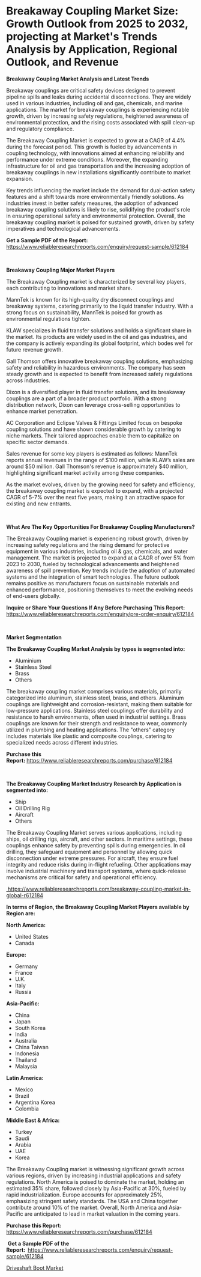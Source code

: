 <p><h1>Breakaway Coupling Market Size: Growth Outlook from 2025 to 2032, projecting at Market's Trends Analysis by Application, Regional Outlook, and Revenue</h1></p><p><strong>Breakaway Coupling Market Analysis and Latest Trends</strong></p>
<p><p>Breakaway couplings are critical safety devices designed to prevent pipeline spills and leaks during accidental disconnections. They are widely used in various industries, including oil and gas, chemicals, and marine applications. The market for breakaway couplings is experiencing notable growth, driven by increasing safety regulations, heightened awareness of environmental protection, and the rising costs associated with spill clean-up and regulatory compliance.</p><p>The Breakaway Coupling Market is expected to grow at a CAGR of 4.4% during the forecast period. This growth is fueled by advancements in coupling technology, with innovations aimed at enhancing reliability and performance under extreme conditions. Moreover, the expanding infrastructure for oil and gas transportation and the increasing adoption of breakaway couplings in new installations significantly contribute to market expansion.</p><p>Key trends influencing the market include the demand for dual-action safety features and a shift towards more environmentally friendly solutions. As industries invest in better safety measures, the adoption of advanced breakaway coupling solutions is likely to rise, solidifying the product's role in ensuring operational safety and environmental protection. Overall, the breakaway coupling market is poised for sustained growth, driven by safety imperatives and technological advancements.</p></p>
<p><strong>Get a Sample PDF of the Report:&nbsp;</strong> <a href="https://www.reliableresearchreports.com/enquiry/request-sample/612184?utm_campaign=2298&utm_medium=2&utm_source=Github&utm_content=ia&utm_term=23032025&utm_id=breakaway-coupling">https://www.reliableresearchreports.com/enquiry/request-sample/612184</a></p>
<p>&nbsp;</p>
<p><strong>Breakaway Coupling Major Market Players</strong></p>
<p><p>The Breakaway Coupling market is characterized by several key players, each contributing to innovations and market share. </p><p>MannTek is known for its high-quality dry disconnect couplings and breakaway systems, catering primarily to the liquid transfer industry. With a strong focus on sustainability, MannTek is poised for growth as environmental regulations tighten. </p><p>KLAW specializes in fluid transfer solutions and holds a significant share in the market. Its products are widely used in the oil and gas industries, and the company is actively expanding its global footprint, which bodes well for future revenue growth.</p><p>Gall Thomson offers innovative breakaway coupling solutions, emphasizing safety and reliability in hazardous environments. The company has seen steady growth and is expected to benefit from increased safety regulations across industries.</p><p>Dixon is a diversified player in fluid transfer solutions, and its breakaway couplings are a part of a broader product portfolio. With a strong distribution network, Dixon can leverage cross-selling opportunities to enhance market penetration.</p><p>AC Corporation and Eclipse Valves & Fittings Limited focus on bespoke coupling solutions and have shown considerable growth by catering to niche markets. Their tailored approaches enable them to capitalize on specific sector demands.</p><p>Sales revenue for some key players is estimated as follows: MannTek reports annual revenues in the range of $100 million, while KLAW’s sales are around $50 million. Gall Thomson's revenue is approximately $40 million, highlighting significant market activity among these companies.</p><p>As the market evolves, driven by the growing need for safety and efficiency, the breakaway coupling market is expected to expand, with a projected CAGR of 5-7% over the next five years, making it an attractive space for existing and new entrants.</p></p>
<p>&nbsp;</p>
<p><strong>What Are The Key Opportunities For Breakaway Coupling Manufacturers?</strong></p>
<p><p>The Breakaway Coupling market is experiencing robust growth, driven by increasing safety regulations and the rising demand for protective equipment in various industries, including oil & gas, chemicals, and water management. The market is projected to expand at a CAGR of over 5% from 2023 to 2030, fueled by technological advancements and heightened awareness of spill prevention. Key trends include the adoption of automated systems and the integration of smart technologies. The future outlook remains positive as manufacturers focus on sustainable materials and enhanced performance, positioning themselves to meet the evolving needs of end-users globally.</p></p>
<p><strong>Inquire or Share Your Questions If Any Before Purchasing This Report:</strong> <a href="https://www.reliableresearchreports.com/enquiry/pre-order-enquiry/612184?utm_campaign=2298&utm_medium=2&utm_source=Github&utm_content=ia&utm_term=23032025&utm_id=breakaway-coupling">https://www.reliableresearchreports.com/enquiry/pre-order-enquiry/612184</a></p>
<p>&nbsp;</p>
<p><strong>Market Segmentation</strong></p>
<p><strong>The Breakaway Coupling Market Analysis by types is segmented into:</strong></p>
<p><ul><li>Aluminium</li><li>Stainless Steel</li><li>Brass</li><li>Others</li></ul></p>
<p><p>The breakaway coupling market comprises various materials, primarily categorized into aluminum, stainless steel, brass, and others. Aluminum couplings are lightweight and corrosion-resistant, making them suitable for low-pressure applications. Stainless steel couplings offer durability and resistance to harsh environments, often used in industrial settings. Brass couplings are known for their strength and resistance to wear, commonly utilized in plumbing and heating applications. The "others" category includes materials like plastic and composite couplings, catering to specialized needs across different industries.</p></p>
<p><strong>Purchase this Report:&nbsp;</strong><a href="https://www.reliableresearchreports.com/purchase/612184?utm_campaign=2298&utm_medium=2&utm_source=Github&utm_content=ia&utm_term=23032025&utm_id=breakaway-coupling">https://www.reliableresearchreports.com/purchase/612184</a></p>
<p>&nbsp;</p>
<p><strong>The Breakaway Coupling Market Industry Research by Application is segmented into:</strong></p>
<p><ul><li>Ship</li><li>Oil Drilling Rig</li><li>Aircraft</li><li>Others</li></ul></p>
<p><p>The Breakaway Coupling Market serves various applications, including ships, oil drilling rigs, aircraft, and other sectors. In maritime settings, these couplings enhance safety by preventing spills during emergencies. In oil drilling, they safeguard equipment and personnel by allowing quick disconnection under extreme pressures. For aircraft, they ensure fuel integrity and reduce risks during in-flight refueling. Other applications may involve industrial machinery and transport systems, where quick-release mechanisms are critical for safety and operational efficiency.</p></p>
<p><a href="https://www.reliableresearchreports.com/breakaway-coupling-market-in-global-r612184?utm_campaign=2298&utm_medium=2&utm_source=Github&utm_content=ia&utm_term=23032025&utm_id=breakaway-coupling">&nbsp;https://www.reliableresearchreports.com/breakaway-coupling-market-in-global-r612184</a></p>
<p><strong>In terms of Region, the Breakaway Coupling Market Players available by Region are:</strong></p>
<p>
    <p> <strong> North America: </strong>
        <ul>
            <li>United States</li>
            <li>Canada</li>
        </ul>
        </p> 
    <p> <strong> Europe: </strong>
        <ul>
            <li>Germany</li>
            <li>France</li>
            <li>U.K.</li>
            <li>Italy</li>
            <li>Russia</li>
        </ul>
        </p> 
    <p> <strong> Asia-Pacific: </strong>
        <ul>
            <li>China</li>
            <li>Japan</li>
            <li>South Korea</li>
            <li>India</li>
            <li>Australia</li>
            <li>China Taiwan</li>
            <li>Indonesia</li>
            <li>Thailand</li>
            <li>Malaysia</li>
        </ul>
        </p> 
    <p> <strong> Latin America: </strong>
        <ul>
            <li>Mexico</li>
            <li>Brazil</li>
            <li>Argentina Korea</li>
            <li>Colombia</li>
        </ul>
        </p> 
    <p> <strong> Middle East & Africa: </strong>
        <ul>
            <li>Turkey</li>
            <li>Saudi</li>
            <li>Arabia</li>
            <li>UAE</li>
            <li>Korea</li>
        </ul>
    </p>
    </p>
<p><p>The Breakaway Coupling market is witnessing significant growth across various regions, driven by increasing industrial applications and safety regulations. North America is poised to dominate the market, holding an estimated 35% share, followed closely by Asia-Pacific at 30%, fueled by rapid industrialization. Europe accounts for approximately 25%, emphasizing stringent safety standards. The USA and China together contribute around 10% of the market. Overall, North America and Asia-Pacific are anticipated to lead in market valuation in the coming years.</p></p>
<p><strong>Purchase this Report: </strong><a href="https://www.reliableresearchreports.com/purchase/612184?utm_campaign=2298&utm_medium=2&utm_source=Github&utm_content=ia&utm_term=23032025&utm_id=breakaway-coupling">https://www.reliableresearchreports.com/purchase/612184</a></p>
<p>&nbsp;<strong>Get a Sample PDF of the Report:&nbsp;&nbsp;</strong><a href="https://www.reliableresearchreports.com/enquiry/request-sample/612184?utm_campaign=2298&utm_medium=2&utm_source=Github&utm_content=ia&utm_term=23032025&utm_id=breakaway-coupling">https://www.reliableresearchreports.com/enquiry/request-sample/612184</a></p>
<p><strong></strong></p>
<p><p><a href="https://github.com/maclarensidney/Market-Research-Report-List-1/blob/main/driveshaft-boot-market.md?utm_campaign=2298&utm_medium=2&utm_source=Github&utm_content=ia&utm_term=23032025&utm_id=breakaway-coupling">Driveshaft Boot Market</a></p></p>